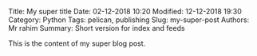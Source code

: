 Title: My super title
Date: 02-12-2018 10:20
Modified: 12-12-2018 19:30
Category: Python
Tags: pelican, publishing
Slug: my-super-post
Authors: Mr rahim
Summary: Short version for index and feeds

This is the content of my super blog post.